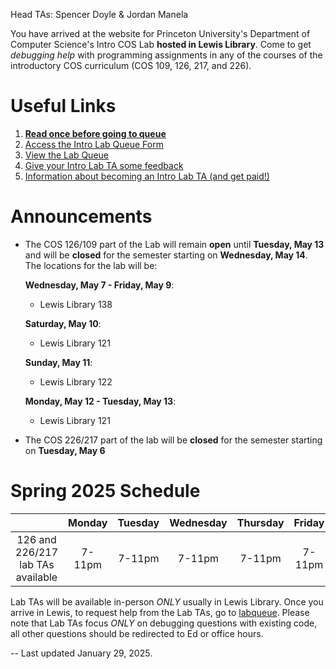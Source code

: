 Head TAs: Spencer Doyle & Jordan Manela

You have arrived at the website for Princeton University's Department of Computer Science's Intro COS Lab **hosted in Lewis Library**. Come to get _debugging help_ with programming assignments in any of the courses of the introductory COS curriculum (COS 109, 126, 217, and 226).

# Useful Links

1. **[Read once before going to queue](/how-to-effectively-use-intro-lab-tas/)**
2. [Access the Intro Lab Queue Form](https://forms.gle/Q3MtCbZA4LiMpq8j8)
3. [View the Lab Queue](https://docs.google.com/spreadsheets/d/1qyD2voo-GoSkcQPYd5Wr2x_rzV4N2F9fpk3tQGAeyCA/edit?usp=sharing)
4. [Give your Intro Lab TA some feedback](https://forms.gle/qWEf4Gff7XFqgVd29)
5. [Information about becoming an Intro Lab TA (and get paid!)](/information-about-becoming-an-intro-lab-ta/)

# Announcements
- The COS 126/109 part of the Lab will remain **open** until **Tuesday, May 13** and will be **closed** for the semester starting on **Wednesday, May 14**. The locations for the lab will be:

  **Wednesday, May 7 - Friday, May 9**:
   -  Lewis Library 138

  **Saturday, May 10**:
   -  Lewis Library 121

  **Sunday, May 11**:
   -  Lewis Library 122

  **Monday, May 12 - Tuesday, May 13**:
   -  Lewis Library 121

- The COS 226/217 part of the lab will be **closed** for the semester starting on **Tuesday, May 6** 


# Spring 2025 Schedule

|                                   | Monday | Tuesday | Wednesday | Thursday | Friday | Saturday | Sunday |
| :-------------------------------: | :----: | :-----: | :-------: | :------: | :----: | :------: | :----: |
| 126 and 226/217 lab TAs available | 7-11pm | 7-11pm  |  7-11pm   |  7-11pm  | 7-11pm |  3-7pm   | 5-11pm |

Lab TAs will be available in-person _ONLY_ usually in Lewis Library. Once you arrive in Lewis, to request help from the Lab TAs, go to [labqueue](https://forms.gle/Q3MtCbZA4LiMpq8j8). Please note that Lab TAs focus _ONLY_ on debugging questions with existing code, all other questions should be redirected to Ed or office hours.

-- Last updated January 29, 2025.
